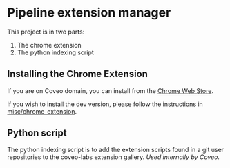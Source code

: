 # Pipeline extension manager
This project is in two parts:
1. The chrome extension
2. The python indexing script

## Installing the Chrome Extension

If you are on Coveo domain, you can install from the [Chrome Web Store](https://chrome.google.com/webstore/detail/tester-for-indexing-pipel/gbaapjhekfgfnjkijijdfkllbfhobieb?hl=en-US).

If you wish to install the dev version, please follow the instructions in [misc/chrome_extension](./misc/chrome_extension/README.md).

## Python script

The python indexing script is to add the extension scripts found in a git user repositories to the coveo-labs extension gallery. _Used internally by Coveo._

